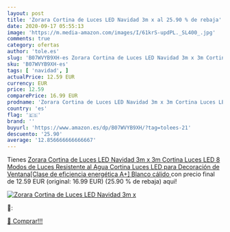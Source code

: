 ```yaml
---
layout: post
title: 'Zorara Cortina de Luces LED Navidad 3m x al 25.90 % de rebaja'
date: 2020-09-17 05:55:13
image: 'https://m.media-amazon.com/images/I/61krS-updPL._SL400_.jpg'
comments: true
category: ofertas
author: 'tole.es'
slug: 'B07WVYB9XH-es Zorara Cortina de Luces LED Navidad 3m x 3m Cortina Luces...'
sku: 'B07WVYB9XH-es'
tags: [ 'navidad', ]
actualPrice: 12.59 EUR
currency: EUR
price: 12.59
comparePrice: 16.99 EUR
prodname: 'Zorara Cortina de Luces LED Navidad 3m x 3m Cortina Luces LED  8 Modos de Luces  Resistente al Agua Cortina Luces LED para Decoración de Ventana[Clase de eficiencia energética A+]  Blanco cálido '
country: 'es'
flag: '🇪🇸'
brand: ''
buyurl: 'https://www.amazon.es/dp/B07WVYB9XH/?tag=tolees-21'
descuento: '25.90'
average: '12.856666666666667'
---
```


Tienes [Zorara Cortina de Luces LED Navidad 3m x 3m Cortina Luces LED  8 Modos de Luces  Resistente al Agua Cortina Luces LED para Decoración de Ventana[Clase de eficiencia energética A+]  Blanco cálido ](https://www.amazon.es/dp/B07WVYB9XH/?tag=tolees-21) con precio final de  12.59 EUR (original: 16.99 EUR) (25.90 %  de rebaja) aqui!

[![Zorara Cortina de Luces LED Navidad 3m x](https://m.media-amazon.com/images/I/61krS-updPL._SL400_.jpg)](https://www.amazon.es/dp/B07WVYB9XH/?tag=tolees-21)

🔎:


[🛒 Comprar!!!](https://www.amazon.es/dp/B07WVYB9XH/?tag=tolees-21)
